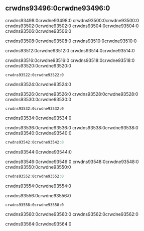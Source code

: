 ## crwdns93496:0crwdne93496:0

crwdns93498:0crwdne93498:0 crwdns93500:0crwdne93500:0 crwdns93502:0crwdne93502:0 crwdns93504:0crwdne93504:0 crwdns93506:0crwdne93506:0

crwdns93508:0crwdne93508:0 crwdns93510:0crwdne93510:0

crwdns93512:0crwdne93512:0 crwdns93514:0crwdne93514:0

crwdns93516:0crwdne93516:0 crwdns93518:0crwdne93518:0 crwdns93520:0crwdne93520:0

```rust,ignore,does_not_compile
crwdns93522:0crwdne93522:0
```


<span class="caption">crwdns93524:0crwdne93524:0</span>

crwdns93526:0crwdne93526:0 crwdns93528:0crwdne93528:0 crwdns93530:0crwdne93530:0

```console
crwdns93532:0crwdne93532:0
```

crwdns93534:0crwdne93534:0

crwdns93536:0crwdne93536:0 crwdns93538:0crwdne93538:0 crwdns93540:0crwdne93540:0

```rust
crwdns93542:0crwdne93542:0
```


<span class="caption">crwdns93544:0crwdne93544:0</span>

crwdns93546:0crwdne93546:0 crwdns93548:0crwdne93548:0 crwdns93550:0crwdne93550:0

```rust
crwdns93552:0crwdne93552:0
```


<span class="caption">crwdns93554:0crwdne93554:0</span>

crwdns93556:0crwdne93556:0

```console
crwdns93558:0crwdne93558:0
```

crwdns93560:0crwdne93560:0 crwdns93562:0crwdne93562:0

crwdns93564:0crwdne93564:0
